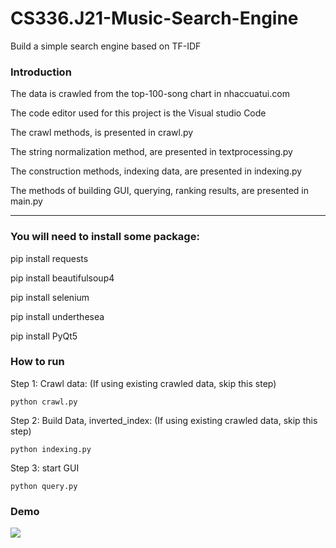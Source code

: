 ﻿# CS336.J21-Music-Search-Engine
  Build a simple search engine based on TF-IDF

### Introduction

  The data is crawled from the top-100-song chart in nhaccuatui.com

  The code editor used for this project is the Visual studio Code

  The crawl methods, is presented in crawl.py

  The string normalization method, are presented in textprocessing.py

  The construction methods, indexing data, are presented in indexing.py

  The methods of building GUI, querying, ranking results, are presented in main.py 

---------------------------------------------------------------------------------------------------------

### You will need to install some package:

  pip install requests

  pip install beautifulsoup4

  pip install selenium

  pip install underthesea

  pip install PyQt5


### How to run

Step 1: Crawl data: (If using existing crawled data, skip this step)

  `python crawl.py `


Step 2: Build Data, inverted_index: (If using existing crawled data, skip this step)

  `python indexing.py `

Step 3: start GUI

 `python query.py `

### Demo
<img src="https://i.imgur.com/xSvD9fD.png">

